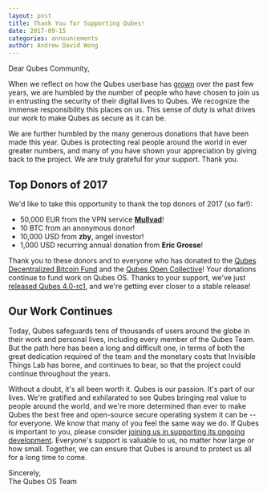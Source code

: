 ```yaml
---
layout: post
title: Thank You for Supporting Qubes!
date: 2017-09-15
categories: announcements
author: Andrew David Wong
---
```


Dear Qubes Community,

When we reflect on how the Qubes userbase has [grown][statistics] over
the past few years, we are humbled by the number of people who have
chosen to join us in entrusting the security of their digital lives to
Qubes. We recognize the immense responsibility this places on us. This
sense of duty is what drives our work to make Qubes as secure as it can
be.

We are further humbled by the many generous donations that have been
made this year. Qubes is protecting real people around the world in ever
greater numbers, and many of you have shown your appreciation by giving
back to the project.  We are truly grateful for your support. Thank you.

Top Donors of 2017
------------------
We'd like to take this opportunity to thank the top donors of 2017 (so
far!):

 - 50,000 EUR from the VPN service **[Mullvad]**!
 - 10 BTC from an anonymous donor!
 - 10,000 USD from **zby**, angel investor!
 - 1,000 USD recurring annual donation from **Eric Grosse**!

Thank you to these donors and to everyone who has donated to the [Qubes
Decentralized Bitcoin Fund][BTC] and the [Qubes Open Collective][OC]!
Your donations continue to fund work on Qubes OS. Thanks to your
support, we've just [released Qubes 4.0-rc1][4.0-rc1], and we're getting
ever closer to a stable release!

Our Work Continues
------------------
Today, Qubes safeguards tens of thousands of users around the globe in
their work and personal lives, including every member of the Qubes Team.
But the path here has been a long and difficult one, in terms of both
the great dedication required of the team and the monetary costs that
Invisible Things Lab has borne, and continues to bear, so that the
project could continue throughout the years.

Without a doubt, it's all been worth it. Qubes is our passion. It's part
of our lives. We're gratified and exhilarated to see Qubes bringing real
value to people around the world, and we're more determined than ever to
make Qubes the best free and open-source secure operating system it can
be -- for everyone. We know that many of you feel the same way we do.
If Qubes is important to you, please consider [joining us in supporting
its ongoing development][donations]. Everyone's support is valuable to
us, no matter how large or how small. Together, we can ensure that Qubes
is around to protect us all for a long time to come.

Sincerely,  
The Qubes OS Team

[statistics]: /statistics/
[Mullvad]: https://www.mullvad.net/
[OC]: https://opencollective.com/qubes-os
[BTC]: /news/2016/07/13/qubes-distributed-fund/
[4.0-rc1]: /news/2017/07/31/qubes-40-rc1/
[donations]: /donate/

